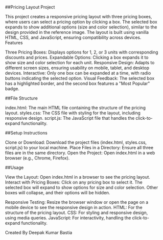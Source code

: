 ##Pricing Layout Project

This project creates a responsive pricing layout with three pricing boxes, where users can select a pricing option by clicking a box. The selected box expands to show additional options (size and color selection), similar to the design provided in the reference image. The layout is built using vanilla HTML, CSS, and JavaScript, ensuring compatibility across devices.
Features

Three Pricing Boxes: Displays options for 1, 2, or 3 units with corresponding discounts and prices.
Expandable Options: Clicking a box expands it to show size and color selection for each unit.
Responsive Design: Adapts to different screen sizes, ensuring usability on mobile, tablet, and desktop devices.
Interactive: Only one box can be expanded at a time, with radio buttons indicating the selected option.
Visual Feedback: The selected box has a highlighted border, and the second box features a "Most Popular" badge.

##File Structure

index.html: The main HTML file containing the structure of the pricing layout.
styles.css: The CSS file with styling for the layout, including responsive design.
script.js: The JavaScript file that handles the click-to-expand functionality.

##Setup Instructions

Clone or Download: Download the project files (index.html, styles.css, script.js) to your local machine.
Place Files in a Directory: Ensure all three files are in the same directory.
Open the Project:
Open index.html in a web browser (e.g., Chrome, Firefox).

##Usage

View the Layout: Open index.html in a browser to see the pricing layout.
Interact with Pricing Boxes:
Click on any pricing box to select it.
The selected box will expand to show options for size and color selection.
Other boxes will collapse, and their options will be hidden.


Responsive Testing: Resize the browser window or open the page on a mobile device to see the responsive design in action.
HTML: For the structure of the pricing layout.
CSS: For styling and responsive design, using media queries.
JavaScript: For interactivity, handling the click-to-expand functionality.

Created By Deepak Kumar Bastia
